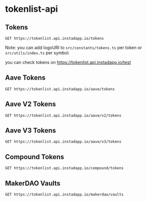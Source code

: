# tokenlist-api

## Tokens

```
GET https://tokenlist.api.instadapp.io/tokens
```

Note: you can add logoURI to `src/constants/tokens.ts` per token or `src/utils/index.ts` per symbol.

you can check tokens on https://tokenlist.api.instadapp.io/test

## Aave Tokens

```
GET https://tokenlist.api.instadapp.io/aave/tokens
```

## Aave V2 Tokens

```
GET https://tokenlist.api.instadapp.io/aave/v2/tokens
```

## Aave V3 Tokens

```
GET https://tokenlist.api.instadapp.io/aave/v3/tokens
```

## Compound Tokens

```
GET https://tokenlist.api.instadapp.io/compound/tokens
```

## MakerDAO Vaults

```
GET https://tokenlist.api.instadapp.io/makerdao/vaults
```
